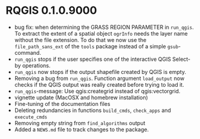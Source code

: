 # RQGIS 0.1.0.9000

* bug fix: when determining the GRASS REGION PARAMETER in `run_qgis`. To extract the extent of a spatial object `ogrInfo` needs the layer name without the file extension. To do that we now use the `file_path_sans_ext` of the `tools` package instead of a simple `gsub`-command.
* `run_qgis` stops if the user specifies one of the interactive QGIS Select-by operations.
* `run_qgis` now stops if the output shapefile created by QGIS is empty.
* Removing a bug from `run_qgis`. Function argument `load_output` now checks if the QGIS output was really created before trying to load it.
* `run_qgis`-message: Use qgis:creategrid instead of qgis:vectorgrid.
* vignette update (MacOSX and homebrew installation)
* Fine-tuning of the documentation files
* Deleting redundancies in functions `build_cmds`, `check_apps` and `execute_cmds`
* Removing empty string from `find_algorithms` output
* Added a `NEWS.md` file to track changes to the package.





